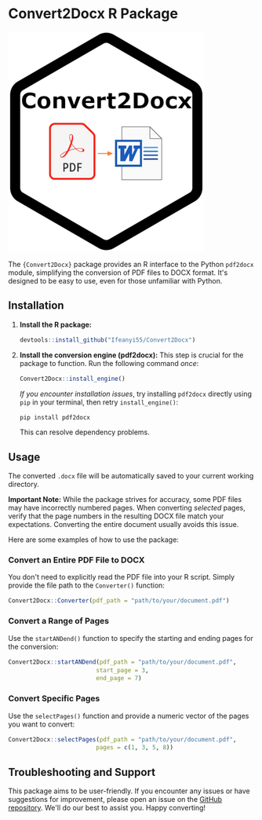 # Convert2Docx R Package

[![Image1](convert2docxB.jpg)](convert2docxB.jpg)

The `{Convert2Docx}` package provides an R interface to the Python `pdf2docx` module, simplifying the conversion of PDF files to DOCX format. It's designed to be easy to use, even for those unfamiliar with Python.

## Installation

1.  **Install the R package:**

    ```R
    devtools::install_github("Ifeanyi55/Convert2Docx")
    ```

2.  **Install the conversion engine (pdf2docx):**  This step is crucial for the package to function.  Run the following command *once*:

    ```R
    Convert2Docx::install_engine()
    ```

    *If you encounter installation issues*, try installing `pdf2docx` directly using `pip` in your terminal, then retry `install_engine()`:

    ```bash
    pip install pdf2docx
    ```

    This can resolve dependency problems.

## Usage

The converted `.docx` file will be automatically saved to your current working directory.

**Important Note:**  While the package strives for accuracy, some PDF files may have incorrectly numbered pages.  When converting *selected* pages, verify that the page numbers in the resulting DOCX file match your expectations. Converting the entire document usually avoids this issue.

Here are some examples of how to use the package:

### Convert an Entire PDF File to DOCX

You don't need to explicitly read the PDF file into your R script. Simply provide the file path to the `Converter()` function:

```R
Convert2Docx::Converter(pdf_path = "path/to/your/document.pdf")
```

### Convert a Range of Pages

Use the `startANDend()` function to specify the starting and ending pages for the conversion:

```R
Convert2Docx::startANDend(pdf_path = "path/to/your/document.pdf",
                         start_page = 3,
                         end_page = 7)
```

### Convert Specific Pages

Use the `selectPages()` function and provide a numeric vector of the pages you want to convert:

```R
Convert2Docx::selectPages(pdf_path = "path/to/your/document.pdf",
                         pages = c(1, 3, 5, 8))
```

## Troubleshooting and Support

This package aims to be user-friendly. If you encounter any issues or have suggestions for improvement, please open an issue on the [GitHub repository](https://github.com/Ifeanyi55/Convert2Docx).  We'll do our best to assist you.  Happy converting!
